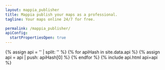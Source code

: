 ```yaml
---
layout: mappia_publisher
title: Mappia publish your maps as a professional.
tagline: Your maps online 24/7 for free.

permalink: /mappia_publisher/
apiConfig:
  startPropertiesOpen: true
---
```

<div class="container"> 
  {% assign api = '' | split: '' %}
  {% for apiHash in site.data.api %}
    {% assign api = api | push: apiHash[0] %}
  {% endfor %}
  {% include api.html api=api %}
</div>

